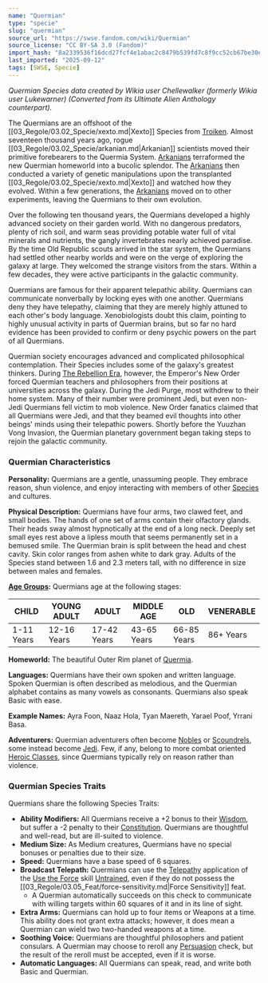 ```yaml
---
name: "Quermian"
type: "specie"
slug: "quermian"
source_url: "https://swse.fandom.com/wiki/Quermian"
source_license: "CC BY-SA 3.0 (Fandom)"
import_hash: "8a2339536f16dcd27fcf4e1abac2c8479b539fd7c8f9cc52cb67be30ef7cf922"
last_imported: "2025-09-12"
tags: [SWSE, Specie]
---
```

*Quermian Species data created by Wikia user Chellewalker (formerly Wikia user Lukewarner) (Converted from its Ultimate Alien Anthology counterpart).*

The Quermians are an offshoot of the [[03_Regole/03.02_Specie/xexto.md|Xexto]] Species from [Troiken](https://swse.fandom.com/wiki/Troiken). Almost seventeen thousand years ago, rogue [[03_Regole/03.02_Specie/arkanian.md|Arkanian]] scientists moved their primitive forebearers to the Quermia System. [Arkanians](https://swse.fandom.com/wiki/Arkanians) terraformed the new Quermian homeworld into a bucolic splendor. The [Arkanians](https://swse.fandom.com/wiki/Arkanians) then conducted a variety of genetic manipulations upon the transplanted [[03_Regole/03.02_Specie/xexto.md|Xexto]] and watched how they evolved. Within a few generations, the [Arkanians](https://swse.fandom.com/wiki/Arkanians) moved on to other experiments, leaving the Quermians to their own evolution.

Over the following ten thousand years, the Quermians developed a highly advanced society on their garden world. With no dangerous predators, plenty of rich soil, and warm seas providing potable water full of vital minerals and nutrients, the gangly invertebrates nearly achieved paradise. By the time Old Republic scouts arrived in the star system, the Quermians had settled other nearby worlds and were on the verge of exploring the galaxy at large. They welcomed the strange visitors from the stars. Within a few decades, they were active participants in the galactic community.

Quermians are famous for their apparent telepathic ability. Quermians can communicate nonverbally by locking eyes with one another. Quermians deny they have telepathy, claiming that they are merely highly attuned to each other's body language. Xenobiologists doubt this claim, pointing to highly unusual activity in parts of Quermian brains, but so far no hard evidence has been provided to confirm or deny psychic powers on the part of all Quermians.

Quermian society encourages advanced and complicated philosophical contemplation. Their Species includes some of the galaxy's greatest thinkers. During [The Rebellion Era](https://swse.fandom.com/wiki/The_Rebellion_Era), however, the Emperor's New Order forced Quermian teachers and philosophers from their positions at universities across the galaxy. During the Jedi Purge, most withdrew to their home system. Many of their number were prominent Jedi, but even non-Jedi Quermians fell victim to mob violence. New Order fanatics claimed that all Quermians were Jedi, and that they beamed evil thoughts into other beings' minds using their telepathic powers. Shortly before the Yuuzhan Vong Invasion, the Quermian planetary government began taking steps to rejoin the galactic community.

### Quermian Characteristics
**Personality:** Quermians are a gentle, unassuming people. They embrace reason, shun violence, and enjoy interacting with members of other [Species](https://swse.fandom.com/wiki/Species) and cultures.

**Physical Description:** Quermians have four arms, two clawed feet, and small bodies. The hands of one set of arms contain their olfactory glands. Their heads sway almost hypnotically at the end of a long neck. Deeply set small eyes rest above a lipless mouth that seems permanently set in a bemused smile. The Quermian brain is split between the head and chest cavity. Skin color ranges from ashen white to dark gray. Adults of the Species stand between 1.6 and 2.3 meters tall, with no difference in size between males and females.

**[Age Groups](https://swse.fandom.com/wiki/Age_Groups):** Quermians age at the following stages:

| CHILD | YOUNG ADULT | ADULT | MIDDLE AGE | OLD | VENERABLE |
| --- | --- | --- | --- | --- | --- |
| 1-11 Years | 12-16 Years | 17-42 Years | 43-65 Years | 66-85 Years | 86+ Years |

**Homeworld:** The beautiful Outer Rim planet of [Quermia](https://swse.fandom.com/wiki/Quermia).

**Languages:** Quermians have their own spoken and written language. Spoken Quermian is often described as melodious, and the Quermian alphabet contains as many vowels as consonants. Quermians also speak Basic with ease.

**Example Names:** Ayra Foon, Naaz Hola, Tyan Maereth, Yarael Poof, Yrrani Basa.

**Adventurers:** Quermian adventurers often become [Nobles](https://swse.fandom.com/wiki/Nobles) or [Scoundrels](https://swse.fandom.com/wiki/Scoundrels), some instead become [Jedi](https://swse.fandom.com/wiki/Jedi). Few, if any, belong to more combat oriented [Heroic Classes](https://swse.fandom.com/wiki/Heroic_Classes), since Quermians typically rely on reason rather than violence.
### Quermian Species Traits
Quermians share the following Species Traits:
- **Ability Modifiers:** All Quermians receive a +2 bonus to their [Wisdom](https://swse.fandom.com/wiki/Wisdom), but suffer a -2 penalty to their [Constitution](https://swse.fandom.com/wiki/Constitution). Quermians are thoughtful and well-read, but are ill-suited to violence.
- **Medium Size:** As Medium creatures, Quermians have no special bonuses or penalties due to their size.
- **Speed:** Quermians have a base speed of 6 squares.
- **Broadcast Telepath:** Quermians can use the [Telepathy](https://swse.fandom.com/wiki/Telepathy) application of the [Use the Force](https://swse.fandom.com/wiki/Use_the_Force) skill [Untrained](https://swse.fandom.com/wiki/Untrained), even if they do not possess the [[03_Regole/03.05_Feat/force-sensitivity.md|Force Sensitivity]] feat.
    - A Quermian automatically succeeds on this check to communicate with willing targets within 60 squares of it and in its line of sight.
- **Extra Arms:** Quermians can hold up to four items or Weapons at a time. This ability does not grant extra attacks; however, it does mean a Quermian can wield two two-handed weapons at a time.
- **Soothing Voice:** Quermians are thoughtful philosophers and patient consulars. A Quermian may choose to reroll any [Persuasion](https://swse.fandom.com/wiki/Persuasion) check, but the result of the reroll must be accepted, even if it is worse.
- **Automatic Languages:** All Quermians can speak, read, and write both Basic and Quermian.